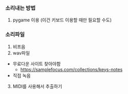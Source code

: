 ### 소리내는 방법

1. pygame 이용 
(이건 키보드 이용할 때만 필요할 수도)


### 소리파일 
 1. 비프음
2. wav파일
- 무료다운 사이트 찾아야함
   - https://samplefocus.com/collections/keys-notes
- 직접 녹음

3. MIDI를 사용해서 추출하기 
 
